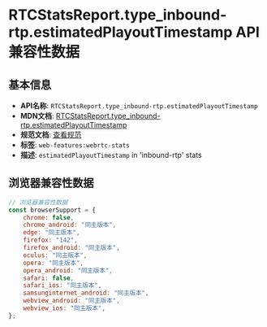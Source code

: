# RTCStatsReport.type_inbound-rtp.estimatedPlayoutTimestamp API 兼容性数据

## 基本信息

- **API名称**: `RTCStatsReport.type_inbound-rtp.estimatedPlayoutTimestamp`
- **MDN文档**: [RTCStatsReport.type_inbound-rtp.estimatedPlayoutTimestamp](https://developer.mozilla.org/docs/Web/API/RTCInboundRtpStreamStats/estimatedPlayoutTimestamp)
- **规范文档**: [查看规范](https://w3c.github.io/webrtc-stats/#dom-rtcinboundrtpstreamstats-estimatedplayouttimestamp)
- **标签**: `web-features:webrtc-stats`
- **描述**: `estimatedPlayoutTimestamp` in 'inbound-rtp' stats

## 浏览器兼容性数据

```javascript
// 浏览器兼容性数据
const browserSupport = {
    chrome: false,
    chrome_android: "同主版本",
    edge: "同主版本",
    firefox: "142",
    firefox_android: "同主版本",
    oculus: "同主版本",
    opera: "同主版本",
    opera_android: "同主版本",
    safari: false,
    safari_ios: "同主版本",
    samsunginternet_android: "同主版本",
    webview_android: "同主版本",
    webview_ios: "同主版本",
};

```

